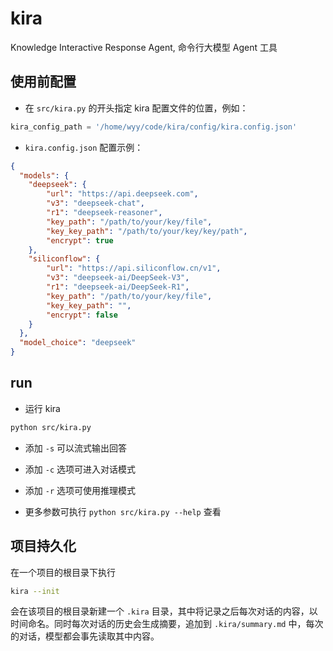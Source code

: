 # kira
Knowledge Interactive Response Agent, 命令行大模型 Agent 工具

## 使用前配置

- 在 `src/kira.py` 的开头指定 kira 配置文件的位置，例如：

```python
kira_config_path = '/home/wyy/code/kira/config/kira.config.json'
```

- `kira.config.json` 配置示例：
```json
{
  "models": {
    "deepseek": {
        "url": "https://api.deepseek.com",
        "v3": "deepseek-chat",
        "r1": "deepseek-reasoner",
        "key_path": "/path/to/your/key/file",
        "key_key_path": "/path/to/your/key/key/path",
        "encrypt": true
    },
    "siliconflow": {
        "url": "https://api.siliconflow.cn/v1",
        "v3": "deepseek-ai/DeepSeek-V3",
        "r1": "deepseek-ai/DeepSeek-R1",
        "key_path": "/path/to/your/key/file",
        "key_key_path": "",
        "encrypt": false
    }
  },
  "model_choice": "deepseek"
}
```

## run

- 运行 kira
```bash
python src/kira.py
```

- 添加 `-s` 可以流式输出回答

- 添加 `-c` 选项可进入对话模式

- 添加 `-r` 选项可使用推理模式

- 更多参数可执行 `python src/kira.py --help` 查看

## 项目持久化

在一个项目的根目录下执行
```bash
kira --init
```
会在该项目的根目录新建一个 `.kira` 目录，其中将记录之后每次对话的内容，以时间命名。同时每次对话的历史会生成摘要，追加到 `.kira/summary.md` 中，每次的对话，模型都会事先读取其中内容。
